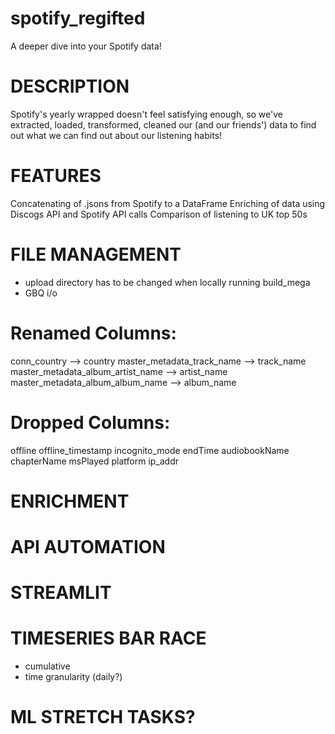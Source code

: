 # spotify_regifted
A deeper dive into your Spotify data!

# DESCRIPTION
Spotify's yearly wrapped doesn't feel satisfying enough, so we've extracted, loaded, transformed, cleaned our (and our friends') data to find out what we can find out about our listening habits!

# FEATURES
Concatenating of .jsons from Spotify to a DataFrame
Enriching of data using Discogs API and Spotify API calls
Comparison of listening to UK top 50s

# FILE MANAGEMENT
- upload directory has to be changed when locally running build_mega
- GBQ i/o

# Renamed Columns:
conn_country --> country
master_metadata_track_name --> track_name
master_metadata_album_artist_name --> artist_name
master_metadata_album_album_name --> album_name

# Dropped Columns:
offline
offline_timestamp
incognito_mode
endTime
audiobookName
chapterName
msPlayed
platform
ip_addr

# ENRICHMENT

# API AUTOMATION

# STREAMLIT

# TIMESERIES BAR RACE
- cumulative
- time granularity (daily?)

# ML STRETCH TASKS?
